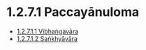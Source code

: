 

# 1.2.7.1 Paccayānuloma

* [1.2.7.1.1 Vibhaṅgavāra](1.2.7.1/1.2.7.1.1.md)
* [1.2.7.1.2 Saṅkhyāvāra](1.2.7.1/1.2.7.1.2.md)




